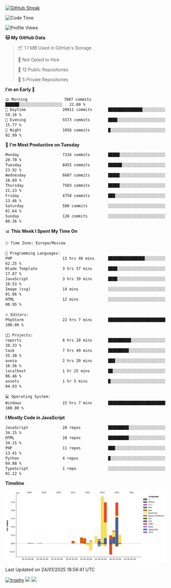 [![GitHub Streak](https://github-readme-streak-stats.herokuapp.com/?user=yogik10)](https://git.io/streak-stats)
<!--START_SECTION:waka-->
![Code Time](http://img.shields.io/badge/Code%20Time-1%2C080%20hrs%2010%20mins-blue)

![Profile Views](http://img.shields.io/badge/Profile%20Views-3-blue)

**🐱 My GitHub Data** 

> 📦 1.1 MB Used in GitHub's Storage 
 > 
> 🚫 Not Opted to Hire
 > 
> 📜 12 Public Repositories 
 > 
> 🔑 5 Private Repositories 
 > 
**I'm an Early 🐤** 

```text
🌞 Morning                7807 commits        ██████░░░░░░░░░░░░░░░░░░░   22.09 % 
🌆 Daytime                20911 commits       ███████████████░░░░░░░░░░   59.16 % 
🌃 Evening                5573 commits        ████░░░░░░░░░░░░░░░░░░░░░   15.77 % 
🌙 Night                  1056 commits        █░░░░░░░░░░░░░░░░░░░░░░░░   02.99 % 
```
📅 **I'm Most Productive on Tuesday** 

```text
Monday                   7316 commits        █████░░░░░░░░░░░░░░░░░░░░   20.70 % 
Tuesday                  8455 commits        ██████░░░░░░░░░░░░░░░░░░░   23.92 % 
Wednesday                6607 commits        █████░░░░░░░░░░░░░░░░░░░░   18.69 % 
Thursday                 7503 commits        █████░░░░░░░░░░░░░░░░░░░░   21.23 % 
Friday                   4758 commits        ███░░░░░░░░░░░░░░░░░░░░░░   13.46 % 
Saturday                 580 commits         ░░░░░░░░░░░░░░░░░░░░░░░░░   01.64 % 
Sunday                   128 commits         ░░░░░░░░░░░░░░░░░░░░░░░░░   00.36 % 
```


📊 **This Week I Spent My Time On** 

```text
🕑︎ Time Zone: Europe/Moscow

💬 Programming Languages: 
PHP                      13 hrs 46 mins      ████████████████░░░░░░░░░   62.25 % 
Blade Template           3 hrs 57 mins       ████░░░░░░░░░░░░░░░░░░░░░   17.87 % 
JavaScript               3 hrs 39 mins       ████░░░░░░░░░░░░░░░░░░░░░   16.53 % 
Image (svg)              14 mins             ░░░░░░░░░░░░░░░░░░░░░░░░░   01.06 % 
HTML                     12 mins             ░░░░░░░░░░░░░░░░░░░░░░░░░   00.95 % 

🔥 Editors: 
PhpStorm                 22 hrs 7 mins       █████████████████████████   100.00 % 

🐱‍💻 Projects: 
reports                  8 hrs 28 mins       ██████████░░░░░░░░░░░░░░░   38.33 % 
task                     7 hrs 49 mins       █████████░░░░░░░░░░░░░░░░   35.38 % 
aveza                    2 hrs 20 mins       ███░░░░░░░░░░░░░░░░░░░░░░   10.56 % 
localhost                1 hr 25 mins        ██░░░░░░░░░░░░░░░░░░░░░░░   06.46 % 
assets                   1 hr 5 mins         █░░░░░░░░░░░░░░░░░░░░░░░░   04.93 % 

💻 Operating System: 
Windows                  22 hrs 7 mins       █████████████████████████   100.00 % 
```

**I Mostly Code in JavaScript** 

```text
JavaScript               28 repos            █████████░░░░░░░░░░░░░░░░   34.15 % 
HTML                     28 repos            █████████░░░░░░░░░░░░░░░░   34.15 % 
PHP                      11 repos            ███░░░░░░░░░░░░░░░░░░░░░░   13.41 % 
Python                   4 repos             █░░░░░░░░░░░░░░░░░░░░░░░░   04.88 % 
TypeScript               1 repo              ░░░░░░░░░░░░░░░░░░░░░░░░░   01.22 % 
```



**Timeline**

![Lines of Code chart](https://raw.githubusercontent.com/Yogik10/Yogik10/main/assets/bar_graph.png)


 Last Updated on 24/01/2025 18:56:41 UTC
<!--END_SECTION:waka-->
[![trophy](https://github-profile-trophy.vercel.app/?username=yogik10)](https://github.com/ryo-ma/github-profile-trophy)
![](https://github-profile-summary-cards.vercel.app/api/cards/profile-details?username=yogik10&theme=solarized_dark)
![](https://github-profile-summary-cards.vercel.app/api/cards/most-commit-language?username=yogik10&theme=solarized_dark)


